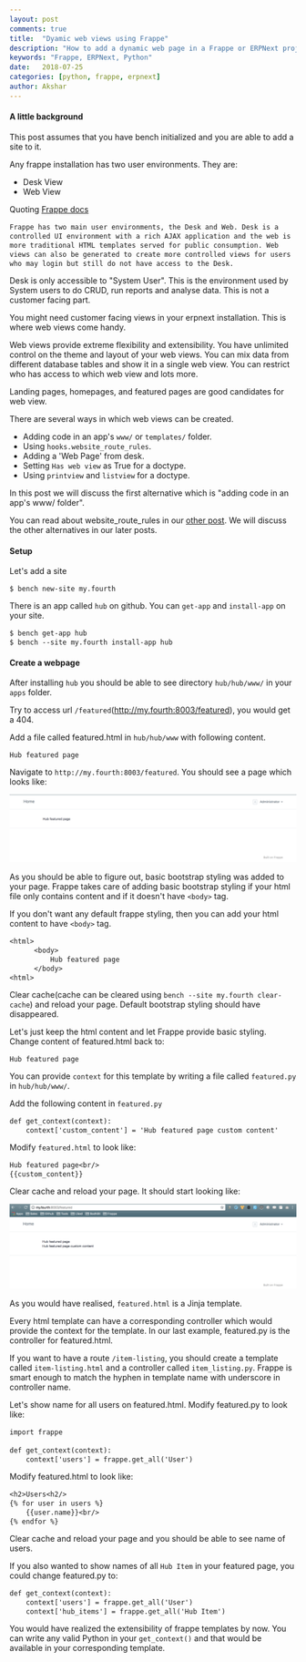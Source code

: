 ```yaml
---
layout: post
comments: true
title:  "Dyamic web views using Frappe"
description: "How to add a dynamic web page in a Frappe or ERPNext project"
keywords: "Frappe, ERPNext, Python"
date:   2018-07-25
categories: [python, frappe, erpnext]
author: Akshar
---
```


#### A little background

This post assumes that you have bench initialized and you are able to add a site to it.

Any frappe installation has two user environments. They are:

* Desk View
* Web View

Quoting [Frappe docs](https://frappe.io/docs/user/en/tutorial/web-views)

    Frappe has two main user environments, the Desk and Web. Desk is a controlled UI environment with a rich AJAX application and the web is more traditional HTML templates served for public consumption. Web views can also be generated to create more controlled views for users who may login but still do not have access to the Desk.

Desk is only accessible to "System User". This is the environment used by System users to do CRUD, run reports and analyse data. This is not a customer facing part.

You might need customer facing views in your erpnext installation. This is where web views come handy.

Web views provide extreme flexibility and extensibility. You have unlimited control on the theme and layout of your web views. You can mix data from different database tables and show it in a single web view. You can restrict who has access to which web view and lots more.

Landing pages, homepages, and featured pages are good candidates for web view.

There are several ways in which web views can be created.

* Adding code in an app's `www/` or `templates/` folder.
* Using `hooks.website_route_rules`.
* Adding a 'Web Page' from desk.
* Setting `Has web view` as True for a doctype.
* Using `printview` and `listview` for a doctype.

In this post we will discuss the first alternative which is "adding code in an app's www/ folder".

You can read about website_route_rules in our [other post](https://www.agiliq.com/blog/2018/08/frappe-website-rules/). We will discuss the other alternatives in our later posts.

#### Setup

Let's add a site

    $ bench new-site my.fourth

There is an app called `hub` on github. You can `get-app` and `install-app` on your site.

    $ bench get-app hub
    $ bench --site my.fourth install-app hub

#### Create a webpage

After installing `hub` you should be able to see directory `hub/hub/www/` in your `apps` folder.

Try to access url `/featured`(http://my.fourth:8003/featured), you would get a 404.

Add a file called featured.html in `hub/hub/www` with following content.

    Hub featured page

Navigate to `http://my.fourth:8003/featured`. You should see a page which looks like:

![](/assets/images/frappe-web-pages/basic-page.png)

As you should be able to figure out, basic bootstrap styling was added to your page. Frappe takes care of adding basic bootstrap styling if your html file only contains content and if it doesn't have `<body>` tag.

If you don't want any default frappe styling, then you can add your html content to have `<body>` tag.

    <html>
          <body>
              Hub featured page
          </body>
    <html>

Clear cache(cache can be cleared using `bench --site my.fourth clear-cache`) and reload your page. Default bootstrap styling should have disappeared.

Let's just keep the html content and let Frappe provide basic styling. Change content of featured.html back to:

    Hub featured page

You can provide `context` for this template by writing a file called `featured.py` in `hub/hub/www/`.

Add the following content in `featured.py`

    def get_context(context):
        context['custom_content'] = 'Hub featured page custom content'

Modify `featured.html` to look like:

    Hub featured page<br/>
    {{custom_content}}

Clear cache and reload your page. It should start looking like:

![](/assets/images/frappe-web-pages/page-with-context.png)

As you would have realised, `featured.html` is a Jinja template.

Every html template can have a corresponding controller which would provide the context for the template. In our last example, featured.py is the controller for featured.html.

If you want to have a route `/item-listing`, you should create a template called `item-listing.html` and a controller called `item_listing.py`. Frappe is smart enough to match the hyphen in template name with underscore in controller name.

Let's show name for all users on featured.html. Modify featured.py to look like:

    import frappe

    def get_context(context):
        context['users'] = frappe.get_all('User')

Modify featured.html to look like:

    <h2>Users<h2/>
    {% for user in users %}
        {{user.name}}<br/>
    {% endfor %}

Clear cache and reload your page and you should be able to see name of users.

If you also wanted to show names of all `Hub Item` in your featured page, you could change featured.py to:

    def get_context(context):
        context['users'] = frappe.get_all('User')
        context['hub_items'] = frappe.get_all('Hub Item')

You would have realized the extensibility of frappe templates by now. You can write any valid Python in your `get_context()` and that would be available in your corresponding template.
